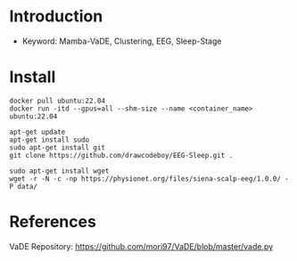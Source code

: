 # Introduction
* Keyword: Mamba-VaDE, Clustering, EEG, Sleep-Stage
# Install
```
docker pull ubuntu:22.04
docker run -itd --gpus=all --shm-size --name <container_name> ubuntu:22.04

apt-get update
apt-get install sudo
sudo apt-get install git
git clone https://github.com/drawcodeboy/EEG-Sleep.git .

sudo apt-get install wget
wget -r -N -c -np https://physionet.org/files/siena-scalp-eeg/1.0.0/ -P data/

```

# References
VaDE Repository: https://github.com/mori97/VaDE/blob/master/vade.py